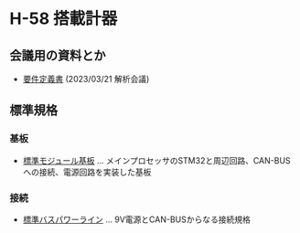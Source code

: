 # H-58 搭載計器

## 会議用の資料とか

- [要件定義書](./Documents/RequirementsDocument.md) (2023/03/21 解析会議)

## 標準規格

### 基板

- [標準モジュール基板](./StandardModuleBoard/) ... メインプロセッサのSTM32と周辺回路、CAN-BUSへの接続、電源回路を実装した基板

### 接続

- [標準バスパワーライン](./StandardBusPowerLine/) ... 9V電源とCAN-BUSからなる接続規格
